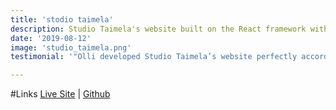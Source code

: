 ```yaml
---
title: 'stodio taimela'
description: Studio Taimela's website built on the React framework with emphasis on SEO, responsive deisign, and performance
date: '2019-08-12'
image: 'studio_taimela.png'
testimonial: '"Olli developed Studio Taimela’s website perfectly according to design for all screen resolutions. His enthusiasm towards technology is apparent in his resourcefulness to execute without compromise. Olli is easy to talk with and can quickly grasp an understanding of the business objectives behind a website, plus his continuously dedication to success made working with him a wonderful experience." -Studio Taimela'

---
```

#Links
[Live Site](http//:www.studiotaimela.com) | [Github](https://github.com/SteelFace87/Studio-Taimela)